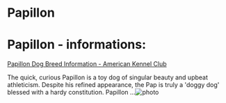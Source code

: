 # Papillon

# Papillon - informations:

[Papillon Dog Breed Information - American Kennel Club](https://www.akc.org/dog-breeds/papillon/)

The quick, curious Papillon is a toy dog of singular beauty and upbeat athleticism. Despite his refined appearance, the Pap is truly a 'doggy dog' blessed with a hardy constitution. Papillon ...![photo](https://www.alcazar.in/UserUploads/Editted-Images/UubVMtqkygYVBLKjeWK9.jpg)